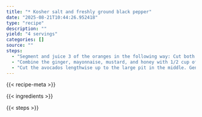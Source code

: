 ```yaml
---
title: "* Kosher salt and freshly ground black pepper"
date: "2025-08-21T10:44:26.952418"
type: "recipe"
description: ""
yield: "4 servings"
categories: []
source: ""
steps:
  - "Segment and juice 3 of the oranges in the following way: Cut both ends off 1 of the oranges and place it, cut side up, on a cutting board. Using a sharp, flexible knife, cut the skin and white membrane from the orange. Use a sawing motion and cut from top to bottom following the contours of the orange. Free the orange segments but cutting along the seams that separate them from each other. Do this over a bowl to collect any juices. Reserve the segments separately and squeeze what's left of the orange over the bowl to collect the juice. Do the same with the remaining 2 oranges. Strain the juice into a measuring cup: You should have about 3/4 cup; if not, juice the remaining orange and add as much as needed."
  - "Combine the ginger, mayonnaise, mustard, and honey with 1/2 cup of the orange juice in a small bowl. Season with salt and pepper, to taste. In a small bowl, combine half of the chopped shallots with 3 Tbsp of the remaining orange juice. Whisk in the olive oil and season with salt and pepper."
  - "Cut the avocados lengthwise up to the large pit in the middle. Gently twist apart the 2 halves and remove the pit. Wedge a tsp between the skin and the flesh and remove the flesh in 1 piece. Cut the avocados into 1-inch pieces and put them into the bowl with the honey-and-ginger dressing. Add the remaining shallots, the chopped mint and the chopped cilantro, and mix together lightly so as not to break up the avocado. When ready to serve, set aside 8 orange segments. Toss the rest with the whole lettuce leaves and just enough of the orange-and-olive oil vinaigrette to coat. Divide the lettuce and oranges among 4 plates. Spoon some avocado onto each plate (there will be some dressing left in the bowl). Top with the reserved orange segments and drizzle any remaining honey-and-ginger dressing over the salad. Garnish with whole mint and cilantro leaves, and, if you like, some pickled ginger."
---
```


{{< recipe-meta >}}

{{< ingredients >}}

{{< steps >}}
